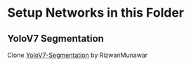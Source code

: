 # Setup Networks in this Folder
## YoloV7 Segmentation
Clone [YoloV7-Segmentation](https://github.com/RizwanMunawar/yolov7-segmentation) by RizwanMunawar
